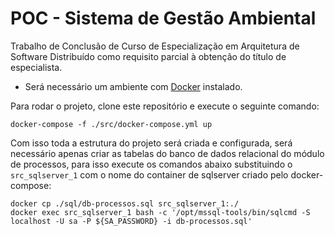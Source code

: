 # POC - Sistema de Gestão Ambiental

Trabalho de Conclusão de Curso de Especialização em Arquitetura de Software Distribuído como requisito parcial à obtenção do título de especialista.

- Será necessário um ambiente com [Docker](https://www.docker.com/) instalado.

Para rodar o projeto, clone este repositório e execute o seguinte comando:
```console
docker-compose -f ./src/docker-compose.yml up
```

Com isso toda a estrutura do projeto será criada e configurada, será necessário apenas criar as tabelas do banco de dados relacional do módulo de processos, para isso execute os comandos abaixo substituindo o `src_sqlserver_1` com o nome do container de sqlserver criado pelo docker-compose:
```
docker cp ./sql/db-processos.sql src_sqlserver_1:./
docker exec src_sqlserver_1 bash -c '/opt/mssql-tools/bin/sqlcmd -S localhost -U sa -P ${SA_PASSWORD} -i db-processos.sql'
```